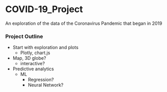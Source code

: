 # COVID-19_Project
An exploration of the data of the Coronavirus Pandemic that began in 2019
</br>
### Project Outline
* Start with exploration and plots
  * Plotly, chart.js
* Map, 3D globe?
  * interactive?
* Predictive analytics
  * ML
    * Regression?
    * Neural Network?
